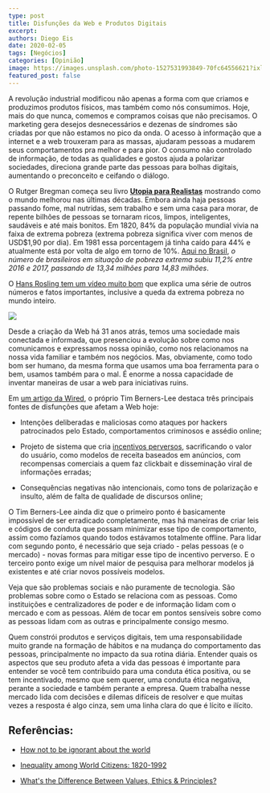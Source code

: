 ```yaml
---
type: post
title: Disfunções da Web e Produtos Digitais
excerpt: 
authors: Diego Eis
date: 2020-02-05
tags: [Negócios]
categories: [Opinião]
image: https://images.unsplash.com/photo-1527531993849-70fc64556621?ixlib=rb-1.2.1&ixid=eyJhcHBfaWQiOjEyMDd9&auto=format&fit=crop&w=2882&q=80
featured_post: false
---
```


A revolução industrial modificou não apenas a forma com que criamos e
produzimos produtos físicos, mas também como nós consumimos. Hoje, mais
do que nunca, comemos e compramos coisas que não precisamos. O marketing
gera desejos desnecessários e dezenas de síndromes são criadas por que
não estamos no pico da onda. O acesso à informação que a internet e a
web trouxeram para as massas, ajudaram pessoas a mudarem seus
comportamentos pra melhor e para pior. O consumo não controlado de
informação, de todas as qualidades e gostos ajuda a polarizar
sociedades, direciona grande parte das pessoas para bolhas digitais,
aumentando o preconceito e ceifando o diálogo.

O Rutger Bregman começa seu livro **[Utopia para
Realistas](https://amzn.to/2MX2MFD)** mostrando como o mundo melhorou
nas últimas décadas. Embora ainda haja pessoas passando fome, mal
nutridas, sem trabalho e sem uma casa para morar, de repente bilhões de
pessoas se tornaram ricos, limpos, inteligentes, saudáveis e até mais
bonitos. Em 1820, 84% da população mundial vivia na faixa de extrema
pobreza (extrema pobreza significa viver com menos de USD\$1,90 por
dia). Em 1981 essa porcentagem já tinha caído para 44% e atualmente está
por volta de algo em torno de 10%. [Aqui no
Brasil](https://exame.abril.com.br/economia/pobreza-extrema-sobe-11-no-brasil-e-atinge-7-da-populacao/),
*o número de brasileiros em situação de pobreza extrema subiu 11,2%
entre 2016 e 2017, passando de 13,34 milhões para 14,83 milhões*.

O [Hans Rosling tem um vídeo muito
bom](https://www.gapminder.org/videos/dont-panic-end-poverty/) que
explica uma série de outros números e fatos importantes, inclusive a
queda da extrema pobreza no mundo inteiro.


[![](https://bucketeer-e05bbc84-baa3-437e-9518-adb32be77984.s3.amazonaws.com/public/images/efbac4ac-2a0e-46cd-9398-4b384d8c829a_2556x1432.png)](https://cdn.substack.com/image/fetch/f_auto,q_auto:good,fl_progressive:steep/https%3A%2F%2Fbucketeer-e05bbc84-baa3-437e-9518-adb32be77984.s3.amazonaws.com%2Fpublic%2Fimages%2Fefbac4ac-2a0e-46cd-9398-4b384d8c829a_2556x1432.png)

Desde a criação da Web há 31 anos atrás, temos uma sociedade mais
conectada e informada, que presenciou a evolução sobre como nos
comunicamos e expressamos nossa opinião, como nos relacionamos na nossa
vida familiar e também nos negócios. Mas, obviamente, como todo bom ser
humano, da mesma forma que usamos uma boa ferramenta para o bem, usamos
também para o mal. É enorme a nossa capacidade de inventar maneiras de
usar a web para iniciativas ruins.

Em [um artigo da
Wired](https://www.wired.com/story/tim-berners-lee-world-wide-web-anniversary/),
o próprio Tim Berners-Lee destaca três principais fontes de disfunções
que afetam a Web hoje:

-   Intenções deliberadas e maliciosas como ataques por hackers
    patrocinados pelo Estado, comportamentos criminosos e assédio
    online;

-   Projeto de sistema que cria [incentivos
    perversos](https://pt.wikipedia.org/wiki/Incentivo_perverso),
    sacrificando o valor do usuário, como modelos de receita baseados em
    anúncios, com recompensas comerciais a quem faz clickbait e
    disseminação viral de informações erradas;

-   Consequências negativas não intencionais, como tons de polarização e
    insulto, além de falta de qualidade de discursos online;


O Tim Berners-Lee ainda diz que o primeiro ponto é basicamente
impossível de ser erradicado completamente, mas há maneiras de criar
leis e códigos de conduta que possam minimizar esse tipo de
comportamento, assim como fazíamos quando todos estávamos totalmente
offline. Para lidar com segundo ponto, é necessário que seja criado -
pelas pessoas (e o mercado) - novas formas para mitigar esse tipo de
incentivo perverso. E o terceiro ponto exige um nível maior de pesquisa
para melhorar modelos já existentes e até criar novos possíveis
modelos.

Veja que são problemas sociais e não puramente de tecnologia. São
problemas sobre como o Estado se relaciona com as pessoas. Como
instituições e centralizadores de poder e de informação lidam com o
mercado e com as pessoas. Além de tocar em pontos sensíveis sobre como
as pessoas lidam com as outras e principalmente consigo mesmo.

Quem constrói produtos e serviços digitais, tem uma responsabilidade
muito grande na formação de hábitos e na mudança do comportamento das
pessoas, principalmente no impacto da sua rotina diária. Entender quais
os aspectos que seu produto afeta a vida das pessoas é importante para
entender se você tem contribuido para uma conduta ética positiva, ou se
tem incentivado, mesmo que sem querer, uma conduta ética negativa,
perante a sociedade e também perante a empresa. Quem trabalha nesse
mercado lida com decisões e dilemas difíceis de resolver e que muitas
vezes a resposta é algo cinza, sem uma linha clara do que é lícito e
ilícito.

Referências:
-----------

-   [How not to be ignorant about the
    world](https://www.ted.com/talks/hans_and_ola_rosling_how_not_to_be_ignorant_about_the_world)

-   [Inequality among World Citizens:
    1820-1992](http://piketty.pse.ens.fr/les/BourguignonMorrisson2002.pdf)

-   [What\'s the Difference Between Values, Ethics &
    Principles?](https://www.mvf-knowledge-base.com/2011/12/whats-difference-between-values-ethics.html)